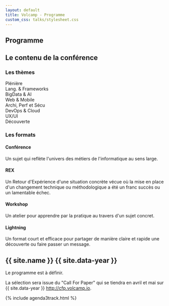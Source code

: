 ```yaml
---
layout: default
title: Volcamp - Programme
custom_css: talks/stylesheet.css
---
```


<section class="page-header" style="background-image:url(https://www.volcamp.io/asset/images/chainedespuys_header.jpg);">
    <div class="container">
        <div class="row justify-content-center">
            <div class="col-lg-8">
                <div class="content text-center">
                    <h1 class="mb-3 text-white text-capitalize letter-spacing">Programme</h1>
                    <div class="divider mx-auto mb-4 bg-white"></div>
                </div>
            </div>
        </div>
    </div>
</section>
<section class="section-speaker section">
    <div class="container">
        <div class="row section-heading">
            <div class="col-lg-8">
                <div class="heading">
                    <div class="pl-90">
                        <h2>Le contenu de la conférence</h2>
                    </div>
                </div>
            </div>
        </div>
        <div class="row">
            <div class="col-lg-6">
                <h3>Les thèmes</h3>
                <div><span class="theme_key bullet"></span><span>Plénière</span></div>
                <div><span class="theme_lang bullet"></span><span>Lang. & Frameworks</span></div>
                <div><span class="theme_big bullet"></span><span>BigData & AI</span></div>
                <div><span class="theme_web bullet"></span><span>Web & Mobile</span></div>
                <div><span class="theme_archi bullet"></span><span>Archi, Perf et Sécu</span></div>
                <div><span class="theme_devops bullet"></span><span>DevOps & Cloud</span></div>
                <div><span class="theme_ux bullet"></span><span>UX/UI</span></div>
                <div><span class="theme_decouv bullet"></span><span>Découverte</span></div>
            </div>
            <div class="col-lg-6">
                <h3>Les formats</h3>
                <h4><i class="icon-graduation-cap"></i> Conférence</h4>
                <p>Un sujet qui reflète l'univers des métiers de l'informatique au sens large.</p>
                <h4><i class="icon-arrows-cw"></i> REX</h4>
                <p>Un Retour d'Expérience d'une situation concrète vécue où la mise en place d'un changement technique ou méthodologique a été un franc succès ou un lamentable échec.</p>
                <h4><i class="icon-beaker"></i> Workshop</h4>
                <p>Un atelier pour apprendre par la pratique au travers d'un sujet concret.</p>
                <h4><i class="icon-gauge"></i> Lightning</h4>
                <p>Un format court et efficace pour partager de manière claire et rapide une découverte ou faire passer un message.</p>
            </div>
        </div>
    </div>
</section>
<section class="section-speaker section">
    <div class="container">
        <div class="row section-heading">
            <div class="col-lg-8">
                <div class="heading">
                    <div class="pl-90">
                        <h2>{{ site.name }} {{ site.data-year }}</h2>
                    </div>
                </div>
            </div>
        </div>
        <div class="row">
            <div class="col-lg-12">
                <p>
                    Le programme est à définir.
                </p>
                <p>
                    La sélection sera issue du "Call For Paper" qui se tiendra en avril et mai sur {{ site.data-year }} <a href="http://cfp.volcamp.io" target="_blank">http://cfp.volcamp.io</a>. 
                </p>
            </div>
        </div>
    </div>
</section>

{% include agenda3track.html %} 
